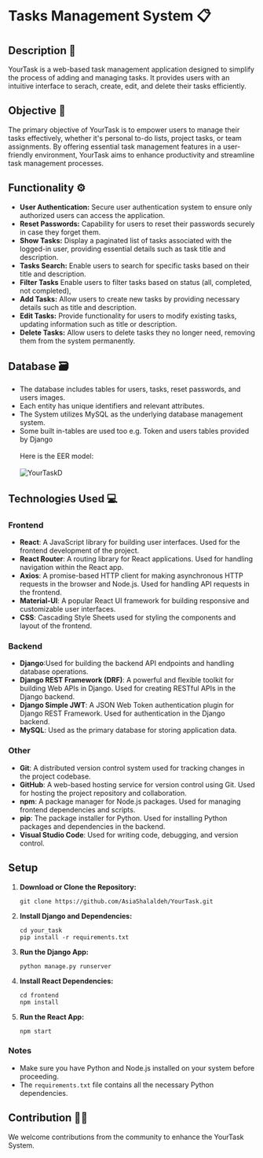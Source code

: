 # Tasks Management System :clipboard: 

## Description 📌
YourTask is a web-based task management application designed to simplify the process of adding and managing tasks. It provides users with an intuitive interface to serach, create, edit, and delete their tasks efficiently.

## Objective 🎯
The primary objective of YourTask is to empower users to manage their tasks effectively, whether it's personal to-do lists, project tasks, or team assignments. By offering essential task management features in a user-friendly environment, YourTask aims to enhance productivity and streamline task management processes.


## Functionality ⚙️
- **User Authentication:** Secure user authentication system to ensure only authorized users can access the application.
- **Reset Passwords:** Capability for users to reset their passwords securely in case they forget them.
- **Show Tasks:** Display a paginated list of tasks associated with the logged-in user, providing essential details such as task title and description. 
- **Tasks Search:** Enable users to search for specific tasks based on their title and description.
- **Filter Tasks** Enable users to filter tasks based on status (all, completed, not completed),
- **Add Tasks:** Allow users to create new tasks by providing necessary details such as title and description.
- **Edit Tasks:**  Provide functionality for users to modify existing tasks, updating information such as title or description.
- **Delete Tasks:** Allow users to delete tasks they no longer need, removing them from the system permanently.

## Database 🗃
- The database includes tables for users, tasks, reset passwords, and users images.
- Each entity has unique identifiers and relevant attributes.
- The System utilizes MySQL as the underlying database management system.
- Some built in-tables are used too e.g. Token and users tables provided by Django<br> <br>
Here is the EER model:<br><br>
![YourTaskD](https://github.com/AsiaShalaldeh/YourTask/assets/103144415/9227c1c3-d409-43c0-8683-f63e28853b7c)


## Technologies Used 💻

### Frontend
- **React**: A JavaScript library for building user interfaces. Used for the frontend development of the project.
- **React Router**: A routing library for React applications. Used for handling navigation within the React app.
- **Axios**: A promise-based HTTP client for making asynchronous HTTP requests in the browser and Node.js. Used for handling API requests in the frontend.
- **Material-UI**: A popular React UI framework for building responsive and customizable user interfaces.
- **CSS**: Cascading Style Sheets used for styling the components and layout of the frontend.

### Backend
- **Django**:Used for building the backend API endpoints and handling database operations.
- **Django REST Framework (DRF)**: A powerful and flexible toolkit for building Web APIs in Django. Used for creating RESTful APIs in the Django backend.
- **Django Simple JWT**: A JSON Web Token authentication plugin for Django REST Framework. Used for authentication in the Django backend.
- **MySQL**: Used as the primary database for storing application data.

### Other
- **Git**: A distributed version control system used for tracking changes in the project codebase.
- **GitHub**: A web-based hosting service for version control using Git. Used for hosting the project repository and collaboration.
- **npm**: A package manager for Node.js packages. Used for managing frontend dependencies and scripts.
- **pip**: The package installer for Python. Used for installing Python packages and dependencies in the backend.
- **Visual Studio Code**: Used for writing code, debugging, and version control.


## Setup

1. **Download or Clone the Repository:**
   ```
   git clone https://github.com/AsiaShalaldeh/YourTask.git 
   ```

2. **Install Django and Dependencies:**
   ```
   cd your_task
   pip install -r requirements.txt
   ```

3. **Run the Django App:**
   ```
   python manage.py runserver
   ```

4. **Install React Dependencies:**
   ```
   cd frontend
   npm install
   ```

6. **Run the React App:**
   ```
   npm start
   ```

### Notes
- Make sure you have Python and Node.js installed on your system before proceeding.
- The `requirements.txt` file contains all the necessary Python dependencies.


## Contribution 👩‍💻
We welcome contributions from the community to enhance the YourTask System.